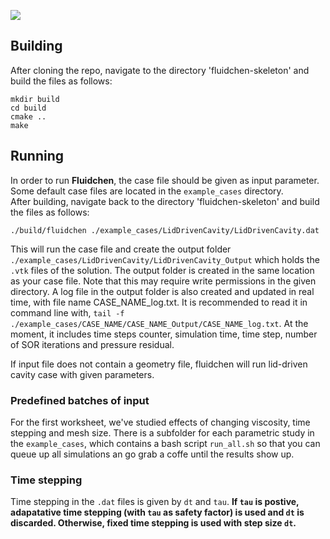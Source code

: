![](FluidchenLogo.png)

## Building
After cloning the repo, navigate to the directory 'fluidchen-skeleton' and build the files as follows:
```shell
mkdir build
cd build
cmake ..
make
```

## Running

In order to run **Fluidchen**, the case file should be given as input parameter. Some default case files are located in the `example_cases` directory.  
After building, navigate back to the directory 'fluidchen-skeleton' and build the files as follows:

```shell
./build/fluidchen ./example_cases/LidDrivenCavity/LidDrivenCavity.dat
```

This will run the case file and create the output folder `./example_cases/LidDrivenCavity/LidDrivenCavity_Output` which holds the `.vtk` files of the solution. The output folder is created in the same location as your case file. Note that this may require write permissions in the given directory. A log file in the output folder is also created and updated in real time, with file name CASE_NAME_log.txt. It is recommended to read it in command line with, `tail -f ./example_cases/CASE_NAME/CASE_NAME_Output/CASE_NAME_log.txt`. At the moment, it includes time steps counter, simulation time, time step, number of SOR iterations and pressure residual.

If input file does not contain a geometry file, fluidchen will run lid-driven cavity case with given parameters.

### Predefined batches of input

For the first worksheet, we've studied effects of changing viscosity, time stepping and mesh size. There is a subfolder for each parametric study in the `example_cases`, which contains a bash script `run_all.sh` so that you can queue up all simulations an go grab a coffe until the results show up.

### Time stepping

Time stepping in the `.dat` files is given by `dt` and `tau`. **If `tau` is postive, adapatative time stepping (with `tau` as safety factor) is used and `dt` is discarded. Otherwise, fixed time stepping is used with step size `dt`.**
